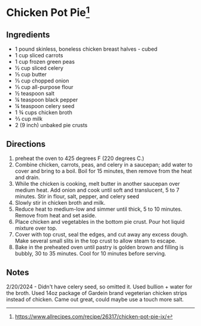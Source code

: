# Chicken Pot Pie[^1]

## Ingredients
* 1 pound skinless, boneless chicken breast halves - cubed
* 1 cup sliced carrots
* 1 cup frozen green peas
* ½ cup sliced celery
* ⅓ cup butter
* ⅓ cup chopped onion
* ⅓ cup all-purpose flour
* ½ teaspoon salt
* ¼ teaspoon black pepper
* ¼ teaspoon celery seed
* 1 ¾ cups chicken broth
* ⅔ cup milk
* 2 (9 inch) unbaked pie crusts

## Directions

1. preheat the oven to 425 degrees F (220 degrees C.)
2. Combine chicken, carrots, peas, and celery in a saucepan; add water to cover and bring to a boil. Boil for 15 minutes, then remove from the heat and drain.
3. While the chicken is cooking, melt butter in another saucepan over medium heat. Add onion and cook until soft and translucent, 5 to 7 minutes. Stir in flour, salt, pepper, and celery seed
4.  Slowly stir in chicken broth and milk.
5.  Reduce heat to medium-low and simmer until thick, 5 to 10 minutes. Remove from heat and set aside.
6.  Place chicken and vegetables in the bottom pie crust. Pour hot liquid mixture over top.
7.  Cover with top crust, seal the edges, and cut away any excess dough. Make several small slits in the top crust to allow steam to escape.
8.  Bake in the preheated oven until pastry is golden brown and filling is bubbly, 30 to 35 minutes. Cool for 10 minutes before serving.

## Notes

2/20/2024 - Didn't have celery seed, so omitted it.  Used bullion + water for the broth.  Used 14oz package of Gardein brand vegeterian chicken strips instead of chicken.  Came out great, could maybe use a touch more salt.



[^1]: https://www.allrecipes.com/recipe/26317/chicken-pot-pie-ix/
